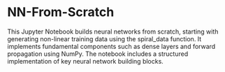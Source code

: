# NN-From-Scratch
This Jupyter Notebook builds neural networks from scratch, starting with generating non-linear training data using the spiral_data function. It implements fundamental components such as dense layers and forward propagation using NumPy. The notebook includes a structured implementation of key neural network building blocks.
